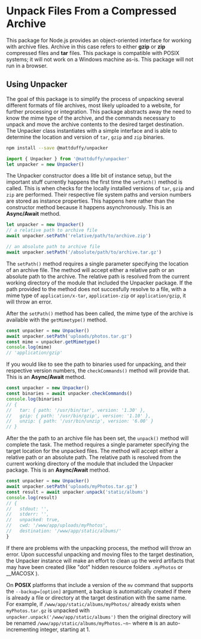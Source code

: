 # Unpack Files From a Compressed Archive

This package for Node.js provides an object-oriented interface for working with archive files.  Archive in this case refers to either **gzip** or **zip** compressed files and **tar** files.  This package is compatible with POSIX systems; it will not work on a Windows machine as-is. This package will not run in a browser.

## Using Unpacker
The goal of this package is to simplify the process of unpacking several different formats of file archives, most likely uploaded to a website, for further processing or integration.  This package abstracts away the need to know the mime type of the archive, and the commands necessary to unpack and move the archive contents to the desired target destination.  The Unpacker class instantiates with a simple interface and is able to determine the location and version of ```tar```, ```gzip``` and ```zip``` binaries.

```bash
npm install --save @mattduffy/unpacker
```

```javascript
import { Unpacker } from '@mattduffy/unpacker'
let unpacker = new Unpacker()
```

The Unpacker constructor does a litle bit of instance setup, but the important stuff currently happens the first time the ```setPath()``` method is called.  This is when checks for the locally installed versions of ```tar```, ```gzip``` and ```zip``` are performed.  Their respective file system paths and version numbers are stored as instance properties.  This happens here rather than the constructor method because it happens asynchronously.  This is an **Async/Await** method.

```javascript
let unpacker = new Unpacker()
// a relative path to archive file
await unpacker.setPath('relative/path/to/archive.zip')

// an absolute path to archive file
await unpacker.setPath('/absolute/path/to/archive.tar.gz')
```

The ```setPath()``` method requires a single parameter specifying the location of an archive file.  The method will accept either a relative path or an absolute path to the archive.  The relative path is resolved from the current working directory of the module that included the Unpacker package.  If the path provided to the method does not succesfully resolve to a file, with a mime type of ```application/x-tar```, ```application-zip``` or ```application/gzip```, it will throw an error.

After the ```setPath()``` method has been called, the mime type of the archive is available with the ```getMimetype()``` method.

```javascript
const unpacker = new Unpacker()
await unpacker.setPath('uploads/photos.tar.gz')
const mime = unpacker.getMimetype()
console.log(mime)
// 'application/gzip'
```

If you would like to see the path to binaries used for unpacking, and their respective version numbers, the ```checkCommands()``` method will provide that.  This is an **Async/Await** method.

```javascript
const unpacker = new Unpacker()
const binaries = await unpacker.checkCommands()
console.log(binaries)
// {
//   tar: { path: '/usr/bin/tar', version: '1.30' },
//   gzip: { path: '/usr/bin/gzip', version: '1.10' },
//   unzip: { path: '/usr/bin/unzip', version: '6.00' }
// }
```

After the the path to an archive file has been set, the ```unpack()``` method will complete the task.  The method requires a single parameter specifying the target location for the unpacked files.  The method will accept either a relative path or an absolute path.  The relative path is resolved from the current working directory of the module that included the Unpacker package.  This is an **Async/Await** method.

```javascript
const unpacker = new Unpacker()
await unpacker.setPath('uploads/myPhotos.tar.gz')
const result = await unpacker.unpack('static/albums')
console.log(result)
// {
//   stdout: '',
//   stderr: '',
//   unpacked: true,
//   cwd: '/www/app/uploads/myPhotos',
//   destination: '/www/app/static/albums/'
}
```

If there are problems with the unpacking process, the method will throw an error.  Upon successful unpacking and moving files to the target destination, the Unpacker instance will make an effort to clean up the weird artifacts that may have been created (like "dot" hidden resource folders ```.myPhotos``` or \__MACOSX ).

On **POSIX** platforms that include a version of the ```mv``` command that supports the ```--backup=[option]``` argument, a backup is automatically created if there is already a file or directory at the target destination with the same name.  For example, if ```/www/app/static/albums/myPhotos/``` already exists when ```myPhotos.tar.gz``` is unpacked with ```unpacker.unpack('/www/app/static/albums')``` then the original directory will be renamed ```/www/app/static/albums/myPhotos.~n~``` where **n** is an auto-incrementing integer, starting at 1.
